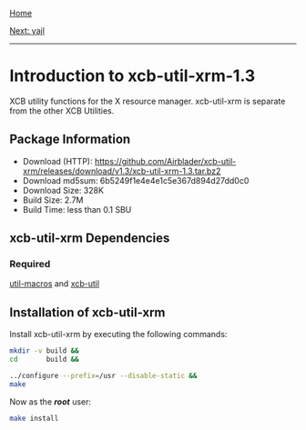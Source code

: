 [Home](../)

[Next: yajl](./2-yajl.md)

***

# Introduction to xcb-util-xrm-1.3
XCB utility functions for the X resource manager. xcb-util-xrm is separate from
the other XCB Utilities.

## Package Information
- Download (HTTP): https://github.com/Airblader/xcb-util-xrm/releases/download/v1.3/xcb-util-xrm-1.3.tar.bz2
- Download md5sum: 6b5249f1e4e4e1c5e367d894d27dd0c0
- Download Size: 328K
- Build Size: 2.7M
- Build Time: less than 0.1 SBU

## xcb-util-xrm Dependencies
### Required
  [util-macros](https://www.linuxfromscratch.org/blfs/view/svn/x/util-macros.html) and
  [xcb-util](https://www.linuxfromscratch.org/blfs/view/svn/x/xcb-util.html)

## Installation of xcb-util-xrm
Install xcb-util-xrm by executing the following commands:
```Bash
mkdir -v build &&
cd       build &&

../configure --prefix=/usr --disable-static &&
make
```

Now as the ***root*** user:
```Bash
make install
```
